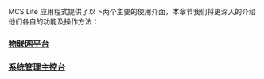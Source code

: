 MCS Lite 应用程式提供了以下两个主要的使用介面，本章节我们将更深入的介绍他们各自的功能及操作方法：

### [**物联网平台**](/mcs_lite_usage/mcs_lite_dev_usage.md)

### [**系统管理主控台**](/mcs_lite_usage/mcs_lite_admin_usage.md)



